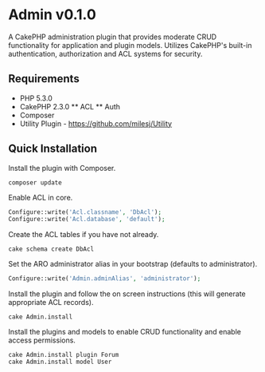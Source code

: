 # Admin v0.1.0 #

A CakePHP administration plugin that provides moderate CRUD functionality for application and plugin models.
Utilizes CakePHP's built-in authentication, authorization and ACL systems for security.

## Requirements ##

* PHP 5.3.0
* CakePHP 2.3.0
** ACL
** Auth
* Composer
* Utility Plugin - https://github.com/milesj/Utility

## Quick Installation ##

Install the plugin with Composer.

```
composer update
```

Enable ACL in core.

```php
Configure::write('Acl.classname', 'DbAcl');
Configure::write('Acl.database', 'default');
```

Create the ACL tables if you have not already.

```
cake schema create DbAcl
```

Set the ARO administrator alias in your bootstrap (defaults to administrator).

```php
Configure::write('Admin.adminAlias', 'administrator');
```

Install the plugin and follow the on screen instructions (this will generate appropriate ACL records).

```
cake Admin.install
```

Install the plugins and models to enable CRUD functionality and enable access permissions.

```
cake Admin.install plugin Forum
cake Admin.install model User
```